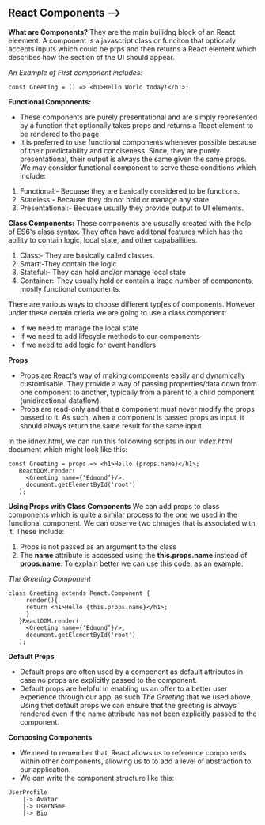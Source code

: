 ## React Components --> 

**What are Components?**
They are the main builidng block of an React eleement. A component is a javascript class or funciton that optionaly accepts inputs which could be prps and then returns a React element which describes how the section of the UI should appear.

*An Example of First component includes:*

```
const Greeting = () => <h1>Hello World today!</h1>;
```

**Functional Components:**
- These components are purely presentational and are simply represented by a function that optionally takes props and returns a React element to be rendered to the page.
- It is preferred to use functional components whenever possible because of their predictability and conciseness. Since, they are purely presentational, their output is always the same given the same props.
We may consider functional component to serve these conditions which include:
1. Functional:- Becuase they are basically considered to be functions.
2. Stateless:- Because they do not hold or manage any state
3. Presentational:- Becuase usually they provide output to UI elements.

**Class Components:**
These components are ususally created with the help of ES6's class syntax.
They often have additonal features which has the ability to contain logic, local state, and other capabailities.

1. Class:- They are basically called classes.
2. Smart:-They contain the logic.
3. Stateful:- They can hold and/or manage local state
4. Container:-They usually hold or contain a lrage number of components, mostly functional components.


There are various ways to choose different typ[es of components. However under these certain crieria we are going to use a class component:
- If we need to manage the local state
- If we need to add lifecycle methods to our components
- If we need to add logic for event handlers

**Props**
- Props are React’s way of making components easily and dynamically customisable. They provide a way of passing properties/data down from one component to another, typically from a parent to a child component (unidirectional dataflow).
- Props are read-only and that a component must never modify the props passed to it. As such, when a component is passed props as input, it should always return the same result for the same input.

In the idnex.html, we can run this folloowing scripts in our *index.html* document which might look like this:
```
const Greeting = props => <h1>Hello {props.name}</h1>;
   ReactDOM.render(
     <Greeting name={‘Edmond’}/>,
     document.getElementById('root')
   );  
```
**Using Props with Class Components**
We can add props to class components which is quite a similar process to the one we used in the functional component. We can observe two chnages that is associated with it. These include:

1. Props is not passed as an argument to the class
2. The **name** attribute is accessed using the **this.props.name** instead of **props.name**. To explain better we can use this code, as an example:

*The Greeting Component*
```
class Greeting extends React.Component {
     render(){
     return <h1>Hello {this.props.name}</h1>;
     }
   }ReactDOM.render(
     <Greeting name={‘Edmond’}/>,
     document.getElementById('root')
   );
```

**Default Props**
- Default props are often used by a component as default attributes in case no props are explicitly passed to the component.
- Default props are helpful in enabling us an offer to a better user experience through our app, as such *The Greeting* that we used above. Using thet default props we can ensure that the greeting is always rendered even if the name attribute has not been explicitly passed to the component. 


**Composing Components**
- We need to remember that, React allows us to reference components within other components, allowing us to to add a level of abstraction to our application. 
- We can write the component structure like this:
```
UserProfile
    |-> Avatar
    |-> UserName
    |-> Bio
```
